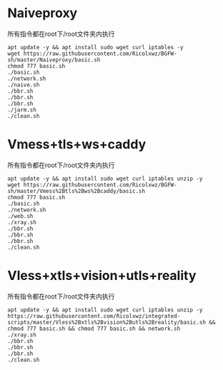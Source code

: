 # Naiveproxy
所有指令都在root下/root文件夹内执行
```
apt update -y && apt install sudo wget curl iptables -y
wget https://raw.githubusercontent.com/Ricolxwz/BGFW-sh/master/Naiveproxy/basic.sh
chmod 777 basic.sh
./basic.sh
./network.sh
./naive.sh
./bbr.sh
./bbr.sh
./bbr.sh
./jarm.sh
./clean.sh
```
# Vmess+tls+ws+caddy
所有指令都在root下/root文件夹内执行
```
apt update -y && apt install sudo wget curl iptables unzip -y
wget https://raw.githubusercontent.com/Ricolxwz/BGFW-sh/master/Vmess%2Btls%2Bws%2Bcaddy/basic.sh
chmod 777 basic.sh
./basic.sh
./network.sh
./web.sh
./xray.sh
./bbr.sh
./bbr.sh
./bbr.sh
./clean.sh
```
# Vless+xtls+vision+utls+reality
所有指令都在root下/root文件夹内执行
```
apt update -y && apt install sudo wget curl iptables unzip -y
https://raw.githubusercontent.com/Ricolxwz/integrated-scripts/master/Vless%2Bxtls%2Bvision%2Butls%2Breality/basic.sh && chmod 777 basic.sh && chmod 777 basic.sh && network.sh
./xray.sh
./bbr.sh
./bbr.sh
./bbr.sh
./clean.sh
```
